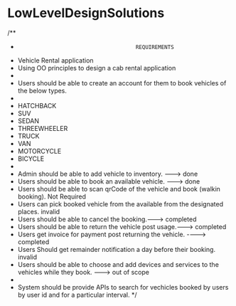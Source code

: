 # LowLevelDesignSolutions

/**
 *                                          REQUIREMENTS
 * Vehicle Rental application
 * Using OO principles to design a cab rental application
 *
 * Users should be able to create an account for them to book vehicles of the below types.
 *
 * HATCHBACK
 * SUV
 * SEDAN
 * THREEWHEELER
 * TRUCK
 * VAN
 * MOTORCYCLE
 * BICYCLE
 *
 * Admin should be able to add vehicle to inventory. ---> done
 * Users should be able to book an available vehicle. ---> done
 * Users should be able to scan qrCode of the vehicle and book (walkin booking). Not Required
 * Users can pick booked vehicle from the available from the designated places. invalid
 * Users should be able to cancel the booking.---> completed
 * Users should be able to return the vehicle post usage.---> completed
 * Users get invoice for payment post returning the vehicle. ----> completed
 * Users Should get remainder notification a day before their booking. invalid
 * Users should be able to choose and add devices and services to the vehicles while they book. ---> out of scope
 *
 * System should be provide APIs to search for vechicles booked by users by user id and for a particular interval.
 */
